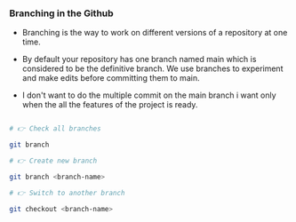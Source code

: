 ### Branching in the Github

- Branching is the way to work on different versions of a repository at one time.

- By default your repository has one branch named main which is considered to be the definitive branch. We use branches to experiment and make edits before committing them to main.

- I don't want to do the multiple commit on the main branch i want only when the all the features of the project is ready.

```bash

# 👉 Check all branches

git branch

# 👉 Create new branch

git branch <branch-name>

# 👉 Switch to another branch

git checkout <branch-name>


```

